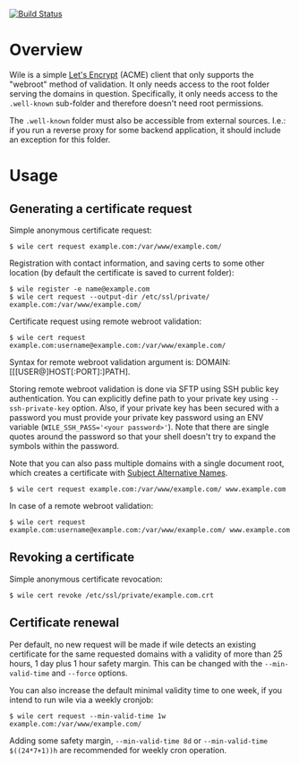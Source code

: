 [![Build Status](https://travis-ci.org/costela/wile.svg?branch=master)](https://travis-ci.org/costela/wile)

# Overview

Wile is a simple [Let's Encrypt](https://letsencrypt.org) (ACME) client that only supports the "webroot" method of validation. It only needs access to the root folder serving the domains in question. Specifically, it only needs access to the `.well-known` sub-folder and therefore doesn't need root permissions.

The `.well-known` folder must also be accessible from external sources. I.e.: if you run a reverse proxy for some backend application, it should include an exception for this folder.

# Usage

## Generating a certificate request

Simple anonymous certificate request:
```
$ wile cert request example.com:/var/www/example.com/
```

Registration with contact information, and saving certs to some other location (by default the certificate is saved to current folder):
```
$ wile register -e name@example.com
$ wile cert request --output-dir /etc/ssl/private/ example.com:/var/www/example.com/
```

Certificate request using remote webroot validation:
```
$ wile cert request example.com:username@example.com:/var/www/example.com/
```

Syntax for remote webroot validation argument is: DOMAIN:[[[USER@]HOST[:PORT]:]PATH].

Storing remote webroot validation is done via SFTP using SSH public key authentication. You can explicitly define path to your private key using `--ssh-private-key` option. Also, if your private key has been secured with a password you must provide your private key password using an ENV variable (`WILE_SSH_PASS='<your password>'`). Note that there are single quotes around the password so that your shell doesn't try to expand the symbols within the password.

Note that you can also pass multiple domains with a single document root, which creates a certificate with [Subject Alternative Names](https://en.wikipedia.org/wiki/Subject_Alternative_Name).
```
$ wile cert request example.com:/var/www/example.com/ www.example.com
```

In case of a remote webroot validation:
```
$ wile cert request example.com:username@example.com:/var/www/example.com/ www.example.com
```

## Revoking a certificate

Simple anonymous certificate revocation:
```
$ wile cert revoke /etc/ssl/private/example.com.crt
```

## Certificate renewal

Per default, no new request will be made if wile detects an existing certificate for the same requested domains with a validity of more than 25 hours, 1 day plus 1 hour safety margin. This can be changed with the `--min-valid-time` and `--force` options.

You can also increase the default minimal validity time to one week, if you intend to run wile via a weekly cronjob:
```
$ wile cert request --min-valid-time 1w example.com:/var/www/example.com/
```

Adding some safety margin, `--min-valid-time 8d` or `--min-valid-time $((24*7+1))h` are recommended for weekly cron operation.
